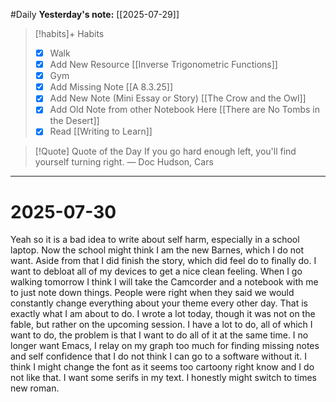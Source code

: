 #Daily
**Yesterday's note:** [[2025-07-29]]

> [!habits]+ Habits 
>- [x] Walk 
>- [x] Add New Resource [[Inverse Trigonometric Functions]]
> - [x] Gym 
> - [x] Add Missing Note [[A 8.3.25]]
> - [x] Add New Note (Mini Essay or Story) [[The Crow and the Owl]]
> - [x] Add Old Note from other Notebook Here [[There are No Tombs in the Desert]]
> - [x] Read [[Writing to Learn]]

> [!Quote]  Quote of the Day
> If you go hard enough left, you'll find yourself turning right.
> — Doc Hudson, Cars


<hr>

# 2025-07-30

Yeah so it is a bad idea to write about self harm, especially in a school laptop. Now the school might think I am the new Barnes, which I do not want. Aside from that I did finish the story, which did feel do to finally do. I want to debloat all of my devices to get a nice clean feeling. When I go walking tomorrow I think I will take the Camcorder and a notebook with me to just note down things. People were right when they said we would constantly change everything about your theme every other day. That is exactly what I am about to do. I wrote a lot today, though it was not on the fable, but rather on the upcoming session. I have a lot to do, all of which I want to do, the problem is that I want to do all of it at the same time. I no longer want Emacs, I relay on my graph too much for finding missing notes and self confidence that I do not think I can go to a software without it. I think I might change the font as it seems too cartoony right know and I do not like that. I want some serifs in my text. I honestly might switch to times new roman.